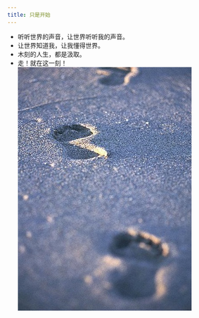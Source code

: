 ```yaml
---
title: 只是开始
---
```

- 听听世界的声音，让世界听听我的声音。
- 让世界知道我，让我懂得世界。
- 木刻的人生，都是汲取。
- 走！就在这一刻！
![log](lets_start/1.jpg)
